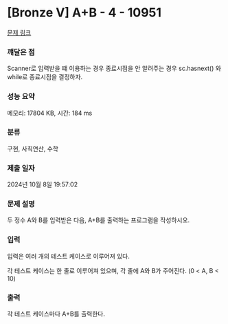 # [Bronze V] A+B - 4 - 10951 

[문제 링크](https://www.acmicpc.net/problem/10951) 

### 꺠달은 점
Scanner로 입력받을 떄 이용하는 경우 종료시점을 안 알려주는 경우 sc.hasnext() 와 while로 종료시점을 결정하자.

### 성능 요약

메모리: 17804 KB, 시간: 184 ms

### 분류

구현, 사칙연산, 수학

### 제출 일자

2024년 10월 8일 19:57:02

### 문제 설명

<p>두 정수 A와 B를 입력받은 다음, A+B를 출력하는 프로그램을 작성하시오.</p>

### 입력 

 <p>입력은 여러 개의 테스트 케이스로 이루어져 있다.</p>

<p>각 테스트 케이스는 한 줄로 이루어져 있으며, 각 줄에 A와 B가 주어진다. (0 < A, B < 10)</p>

### 출력 

 <p>각 테스트 케이스마다 A+B를 출력한다.</p>

